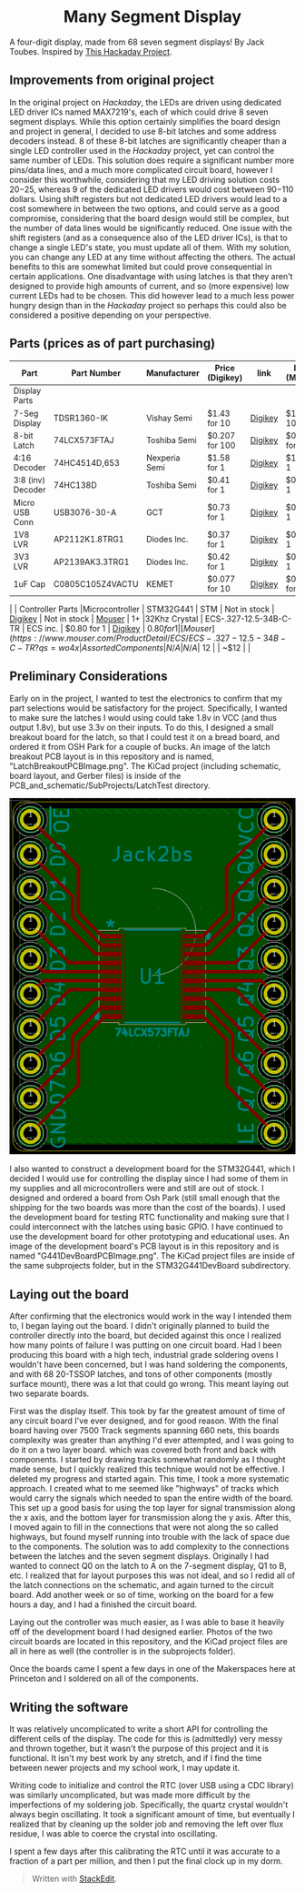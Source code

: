 # <center>Many Segment Display</center>
 A four-digit display, made from 68 seven segment displays! By Jack Toubes. Inspired by [This Hackaday Project](https://hackaday.io/project/169632-7-segment-display-array-clock).

## Improvements from original project
In the original project on *Hackaday*, the LEDs are driven using dedicated LED driver ICs named MAX7219's, each of which could drive 8 seven segment displays. While this option certainly simplifies the board design and project in general, I decided to use 8-bit latches and some address decoders instead. 8 of these 8-bit latches are significantly cheaper than a single LED controller used in the *Hackaday* project, yet can control the same number of LEDs. This solution does require a significant number more pins/data lines, and a much more complicated circuit board, however I consider this worthwhile, considering that my LED driving solution costs $20-$25, whereas 9 of the dedicated LED drivers would cost between $90-$110 dollars. Using shift registers but not dedicated LED drivers would lead to a cost somewhere in between the two options, and could serve as a good compromise, considering that the board design would still be complex, but the number of data lines would be significantly reduced. One issue with the shift registers (and as a consequence also of the LED driver ICs), is that to change a single LED's state, you must update all of them. With my solution, you can change any LED at any time without affecting the others. The actual benefits to this are somewhat limited but could prove consequential in certain applications. One disadvantage with using latches is that they aren't designed to provide high amounts of current, and so (more expensive) low current LEDs had to be chosen. This did however lead to a much less power hungry design than in the *Hackaday* project so perhaps this could also be considered a positive depending on your perspective.

## Parts (prices as of part purchasing)

| Part | Part Number | Manufacturer | Price (Digikey) |  link | Price (Mouser) | link | Quantity |
|--|--|--|--|--|--|--|--|
|Display Parts
| 7-Seg Display | TDSR1360-IK | Vishay Semi | $1.43 for 10 | [Digikey](https://www.digikey.com/en/products/detail/vishay-semiconductor-opto-division/TDSR1360-IK/4074625?s=N4IgTCBcDaIOwA4C0AVAIgZQEoEYDMAbAAxICSA0iALoC%2bQA)| $1.29 for 10 | [Mouser](https://www.mouser.com/ProductDetail/Vishay-Semiconductors/TDSR1360-IK?qs=5csRq1wdUj5b9hoSL0MeOw%3D%3D) | 68+
| 8-bit Latch | 74LCX573FTAJ | Toshiba Semi | $0.207 for 100 | [Digikey](https://www.digikey.com/en/products/detail/toshiba-semiconductor-and-storage/74LCX573FT-AJ/7394038?s=N4IgTCBcDaIOwBYAyBhAGgVjgZgGIBUAKAQQCkBKEAXQF8g)| $0.209 for 100 | [Mouser](https://www.mouser.com/ProductDetail/Toshiba/74LCX573FTAJ?qs=HXFqYaX1Q2ziMe06wbpr9A%3D%3D) | 68+
| 4:16 Decoder | 74HC4514D,653 | Nexperia Semi | $1.58 for 1 | [Digikey](https://www.digikey.com/en/products/detail/nexperia-usa-inc/74HC4514D-653/1230450)| $1.58 for 1 | [Mouser](https://www.mouser.com/ProductDetail/Nexperia/74HC4514D653?qs=P62ublwmbi%252Bpl7vJN0RpAQ%3D%3D) | 5+
| 3:8 (inv) Decoder | 74HC138D | Toshiba Semi | $0.41 for 1 | [Digikey](https://www.digikey.com/en/products/detail/toshiba-semiconductor-and-storage/74HC138D/5879983)| $0.41 for 1 | [Mouser](https://www.mouser.com/ProductDetail/Toshiba/74HC138DBJ?qs=sGAEpiMZZMsyYdr3R27aVzR9lUdn91FlizOQe6UfcVY%3D) | 1+
| Micro USB Conn | USB3076-30-A | GCT | $0.73 for 1 | [Digikey](https://www.digikey.com/en/products/detail/gct/USB3076-30-A/9859635)| $0.70 for 1 | [Mouser](https://www.mouser.com/ProductDetail/GCT/USB3076-30-A?qs=sGAEpiMZZMv0NwlthflBi%2FFq8vjDHSW5SIbIh%2F36DKc%3D) | 1+
| 1V8 LVR | AP2112K1.8TRG1 | Diodes Inc. | $0.37 for 1 | [Digikey](https://www.digikey.com/en/products/detail/diodes-incorporated/AP2112K-1-8TRG1/4470745)| $0.37 for 1 | [Mouser](https://www.mouser.com/ProductDetail/Diodes-Incorporated/AP2112K-18TRG1?qs=x6A8l6qLYDBx1xhw8AX2cw%3D%3D) | 4+
| 3V3 LVR | AP2139AK3.3TRG1 | Diodes Inc. | $0.42 for 1 | [Digikey](https://www.digikey.com/en/products/detail/diodes-incorporated/AP2139AK-3-3TRG1/4470806)| $0.42 for 1 | [Mouser](https://www.mouser.com/ProductDetail/Diodes-Incorporated/AP2139AK-33TRG1?qs=x6A8l6qLYDAPOgDKaB%252BUdg%3D%3D) | 1+
| 1uF Cap | C0805C105Z4VACTU | KEMET | $0.077 for 10 | [Digikey](https://www.digikey.com/en/products/detail/kemet/C0805C105Z4VAC7800/2211782)| $0.046 for 10 | [Mouser](https://www.mouser.com/ProductDetail/KEMET/C0805C105Z4VACTU?qs=XSafd0xJmRINotKjOdb5hw%3D%3D) | 10+
|
| Controller Parts
|Microcontroller | STM32G441 | STM | Not in stock | [Digikey](https://www.digikey.com/en/products/detail/stmicroelectronics/STM32G441CBT6/10326710) | Not in stock | [Mouser](https://www.mouser.com/ProductDetail/STMicroelectronics/STM32G441CBY6TR?qs=BJlw7L4Cy798X5l%252BURHnLA%3D%3D) | 1+
|32Khz Crystal | ECS-.327-12.5-34B-C-TR | ECS inc. | $0.80 for 1 | [Digikey](https://www.digikey.com/en/products/detail/ecs-inc/ECS-327-12-5-34B-C-TR/3927328) | $0.80 for 1 | [Mouser](https://www.mouser.com/ProductDetail/ECS/ECS-.327-12.5-34B-C-TR?qs=wo4x%252BUeoG8VWo%2FRy18ZjoQ%3D%3D) | 1+
|Assorted Components | N/A | N/A | ~$12 | | ~$12 | |


## Preliminary Considerations

Early on in the project, I wanted to test the electronics to confirm that my part selections would be satisfactory for the project. Specifically, I wanted to make sure the latches I would using could take 1.8v in VCC (and thus output 1.8v), but use 3.3v on their inputs. To do this, I designed a small breakout board for the latch, so that I could test it on a bread board, and ordered it from OSH Park for a couple of bucks. An image of the latch breakout PCB layout is in this repository and is named, "LatchBreakoutPCBImage.png". The KiCad project (including schematic, board layout, and Gerber files) is inside of the PCB_and_schematic/SubProjects/LatchTest directory.

![Alt text](LatchBreakoutPCBImage.png?raw=true "Title")

I also wanted to construct a development board for the STM32G441, which I decided I would use for controlling the display since I had some of them in my supplies and all microcontrollers were and still are out of stock. I designed and ordered a board from Osh Park (still small enough that the shipping for the two boards was more than the cost of the boards). I used the development board for testing RTC functionality and making sure that I could interconnect with the latches using basic GPIO. I have continued to use the development board for other prototyping and educational uses. An image of the development board's PCB layout is in this repository and is named "G441DevBoardPCBImage.png". The KiCad project files are inside of the same subprojects folder, but in the STM32G441DevBoard subdirectory.

## Laying out the board
After confirming that the electronics would work in the way I intended them to, I began laying out the board. I didn't originally planned to build the controller directly into the board, but decided against this once I realized how many points of failure I was putting on one circuit board. Had I been producing this board with a high tech, industrial grade soldering ovens I wouldn't have been concerned, but I was hand soldering the components, and with 68 20-TSSOP latches, and tons of other components (mostly surface mount), there was a lot that could go wrong. This meant laying out two separate boards.

First was the display itself. This took by far the greatest amount of time of any circuit board I've ever designed, and for good reason. With the final board having over 7500 Track segments spanning 660 nets, this boards complexity was greater than anything I'd ever attempted, and I was going to do it on a two layer board. which was covered both front and back with components. I started by drawing tracks somewhat randomly as I thought made sense, but I quickly realized this technique would not be effective. I deleted my progress and started again. This time, I took a more systematic approach. I created what to me seemed like "highways" of tracks which would carry the signals which needed to span the entire width of the board. This set up a good basis for using the top layer for signal transmission along the x axis, and the bottom layer for transmission along the y axis. After this, I moved again to fill in the connections that were not along the so called highways, but found myself running into trouble with the lack of space due to the components. The solution was to add complexity to the connections between the latches and the seven segment displays. Originally I had wanted to connect Q0 on the latch to A on the 7-segment display, Q1 to B, etc. I realized that for layout purposes this was not ideal, and so I redid all of the latch connections on the schematic, and again turned to the circuit board. Add another week or so of time, working on the board for a few hours a day, and I had a finished the circuit board.

Laying out the controller was much easier, as I was able to base it heavily off of the development board I had designed earlier. Photos of the two circuit boards are located in this repository, and the KiCad project files are all in here as well (the controller is in the subprojects folder).

Once the boards came I spent a few days in one of the Makerspaces here at Princeton and I soldered on all of the components.

## Writing the software

It was relatively uncomplicated to write a short API for controlling the different cells of the display. The code for this is (admittedly) very messy and thrown together, but it wasn't the purpose of this project and it is functional. It isn't my best work by any stretch, and if I find the time between newer projects and my school work, I may update it.

Writing code to initialize and control the RTC (over USB using a CDC library) was similarly uncomplicated, but was made more difficult by the imperfections of my soldering job. Specifically, the quartz crystal wouldn't always begin oscillating. It took a significant amount of time, but eventually I realized that by cleaning up the solder job and removing the left over flux residue, I was able to coerce the crystal into oscillating.

I spent a few days after this calibrating the RTC until it was accurate to a fraction of a part per million, and then I put the final clock up in my dorm. 

> Written with [StackEdit](https://stackedit.io/).
